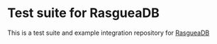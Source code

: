 # Test suite for RasgueaDB

This is a test suite and example integration repository for [RasgueaDB](https://github.com/hoytech/rasgueadb)
